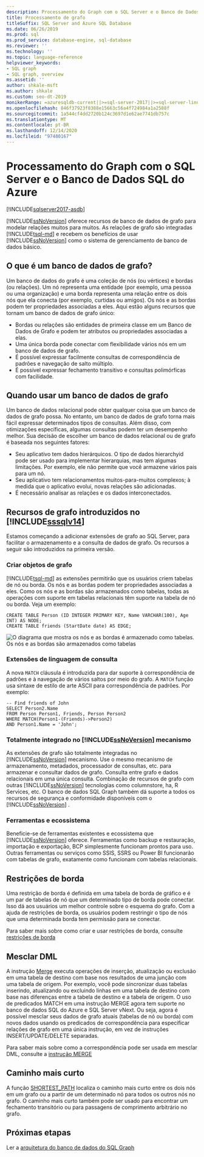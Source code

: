 ```yaml
---
description: Processamento do Graph com o SQL Server e o Banco de Dados SQL do Azure
title: Processamento de grafo
titleSuffix: SQL Server and Azure SQL Database
ms.date: 06/26/2019
ms.prod: sql
ms.prod_service: database-engine, sql-database
ms.reviewer: ''
ms.technology: ''
ms.topic: language-reference
helpviewer_keywords:
- SQL graph
- SQL graph, overview
ms.assetid: ''
author: shkale-msft
ms.author: shkale
ms.custom: seo-dt-2019
monikerRange: =azuresqldb-current||>=sql-server-2017||>=sql-server-linux-2017||=azuresqldb-mi-current
ms.openlocfilehash: 846f37923f8388e15663c56a4f724984a1a2588f
ms.sourcegitcommit: 1a544cf4dd2720b124c3697d1e62ae7741db757c
ms.translationtype: MT
ms.contentlocale: pt-BR
ms.lasthandoff: 12/14/2020
ms.locfileid: "97480167"
---
```

# <a name="graph-processing-with-sql-server-and-azure-sql-database"></a>Processamento do Graph com o SQL Server e o Banco de Dados SQL do Azure
[!INCLUDE[sqlserver2017-asdb](../../includes/applies-to-version/sqlserver2017-asdb.md)]

[!INCLUDE[ssNoVersion](../../includes/ssnoversion-md.md)] oferece recursos de banco de dados de grafo para modelar relações muitos para muitos. As relações de grafo são integradas [!INCLUDE[tsql-md](../../includes/tsql-md.md)] e recebem os benefícios de usar [!INCLUDE[ssNoVersion](../../includes/ssnoversion-md.md)] como o sistema de gerenciamento de banco de dados básico.


## <a name="what-is-a-graph-database"></a>O que é um banco de dados de grafo?  
Um banco de dados do grafo é uma coleção de nós (ou vértices) e bordas (ou relações). Um nó representa uma entidade (por exemplo, uma pessoa ou uma organização) e uma borda representa uma relação entre os dois nós que ela conecta (por exemplo, curtidas ou amigos). Os nós e as bordas podem ter propriedades associadas a eles. Aqui estão alguns recursos que tornam um banco de dados de grafo único:  
-    Bordas ou relações são entidades de primeira classe em um Banco de Dados de Grafo e podem ter atributos ou propriedades associadas a elas. 
-    Uma única borda pode conectar com flexibilidade vários nós em um banco de dados de grafo.
-    É possível expressar facilmente consultas de correspondência de padrões e navegação de salto múltiplo.
-    É possível expressar fechamento transitivo e consultas polimórficas com facilidade.

## <a name="when-to-use-a-graph-database"></a>Quando usar um banco de dados de grafo

Um banco de dados relacional pode obter qualquer coisa que um banco de dados de grafo possa. No entanto, um banco de dados de grafo torna mais fácil expressar determinados tipos de consultas. Além disso, com otimizações específicas, algumas consultas podem ter um desempenho melhor. Sua decisão de escolher um banco de dados relacional ou de grafo é baseada nos seguintes fatores:  
-    Seu aplicativo tem dados hierárquicos. O tipo de dados hierarchyid pode ser usado para implementar hierarquias, mas tem algumas limitações. Por exemplo, ele não permite que você armazene vários pais para um nó.
-    Seu aplicativo tem relacionamentos muitos-para-muitos complexos; à medida que o aplicativo evolui, novas relações são adicionadas.
-    É necessário analisar as relações e os dados interconectados.

## <a name="graph-features-introduced-in-sssqlv14"></a>Recursos de grafo introduzidos no [!INCLUDE[sssqlv14](../../includes/sssqlv14-md.md)] 
Estamos começando a adicionar extensões de grafo ao SQL Server, para facilitar o armazenamento e a consulta de dados de grafo. Os recursos a seguir são introduzidos na primeira versão. 


### <a name="create-graph-objects"></a>Criar objetos de grafo
[!INCLUDE[tsql-md](../../includes/tsql-md.md)] as extensões permitirão que os usuários criem tabelas de nó ou borda. Os nós e as bordas podem ter propriedades associadas a eles. Como os nós e as bordas são armazenados como tabelas, todas as operações com suporte em tabelas relacionais têm suporte na tabela de nó ou borda. Veja um exemplo:  

```   
CREATE TABLE Person (ID INTEGER PRIMARY KEY, Name VARCHAR(100), Age INT) AS NODE;
CREATE TABLE friends (StartDate date) AS EDGE;
```   

![O diagrama que mostra os nós e as bordas é armazenado como tabelas.](../../relational-databases/graphs/media/person-friends-tables.png "Nó Person e tabelas de borda de amigos")  
Os nós e as bordas são armazenados como tabelas  

### <a name="query-language-extensions"></a>Extensões de linguagem de consulta  
A nova `MATCH` cláusula é introduzida para dar suporte à correspondência de padrões e à navegação de vários saltos por meio do grafo. A `MATCH` função usa sintaxe de estilo de arte ASCII para correspondência de padrões. Por exemplo:  

```   
-- Find friends of John
SELECT Person2.Name 
FROM Person Person1, Friends, Person Person2
WHERE MATCH(Person1-(Friends)->Person2)
AND Person1.Name = 'John';
```   
 
### <a name="fully-integrated-in-ssnoversion-engine"></a>Totalmente integrado no [!INCLUDE[ssNoVersion](../../includes/ssnoversion-md.md)] mecanismo 
As extensões de grafo são totalmente integradas no [!INCLUDE[ssNoVersion](../../includes/ssnoversion-md.md)] mecanismo. Use o mesmo mecanismo de armazenamento, metadados, processador de consultas, etc. para armazenar e consultar dados de grafo. Consulta entre grafo e dados relacionais em uma única consulta. Combinação de recursos de grafo com outras [!INCLUDE[ssNoVersion](../../includes/ssnoversion-md.md)] tecnologias como columnstore, ha, R Services, etc. O banco de dados SQL Graph também dá suporte a todos os recursos de segurança e conformidade disponíveis com o [!INCLUDE[ssNoVersion](../../includes/ssnoversion-md.md)] .
 
### <a name="tooling-and-ecosystem"></a>Ferramentas e ecossistema

Beneficie-se de ferramentas existentes e ecossistema que [!INCLUDE[ssNoVersion](../../includes/ssnoversion-md.md)] oferece. Ferramentas como backup e restauração, importação e exportação, BCP simplesmente funcionam prontos para uso. Outras ferramentas ou serviços como SSIS, SSRS ou Power BI funcionarão com tabelas de grafo, exatamente como funcionam com tabelas relacionais.

## <a name="edge-constraints"></a>Restrições de borda
Uma restrição de borda é definida em uma tabela de borda de gráfico e é um par de tabelas de nó que um determinado tipo de borda pode conectar. Isso dá aos usuários um melhor controle sobre o esquema do grafo. Com a ajuda de restrições de borda, os usuários podem restringir o tipo de nós que uma determinada borda tem permissão para se conectar. 

Para saber mais sobre como criar e usar restrições de borda, consulte [restrições de borda](../../relational-databases/tables/graph-edge-constraints.md)

## <a name="merge-dml"></a>Mesclar DML 
A instrução [Merge](../../t-sql/statements/merge-transact-sql.md) executa operações de inserção, atualização ou exclusão em uma tabela de destino com base nos resultados de uma junção com uma tabela de origem. Por exemplo, você pode sincronizar duas tabelas inserindo, atualizando ou excluindo linhas em uma tabela de destino com base nas diferenças entre a tabela de destino e a tabela de origem. O uso de predicados MATCH em uma instrução MERGE agora tem suporte no banco de dados SQL do Azure e SQL Server vNext. Ou seja, agora é possível mesclar seus dados de grafo atuais (tabelas de nó ou borda) com novos dados usando os predicados de correspondência para especificar relações de grafo em uma única instrução, em vez de instruções INSERT/UPDATE/DELETE separadas.

Para saber mais sobre como a correspondência pode ser usada em mesclar DML, consulte a [instrução MERGE](../../t-sql/statements/merge-transact-sql.md)

## <a name="shortest-path"></a>Caminho mais curto
A função [SHORTEST_PATH](./sql-graph-shortest-path.md) localiza o caminho mais curto entre os dois nós em um grafo ou a partir de um determinado nó para todos os outros nós no grafo. O caminho mais curto também pode ser usado para encontrar um fechamento transitório ou para passagens de comprimento arbitrário no grafo. 

 ## <a name="next-steps"></a>Próximas etapas  
Ler a [arquitetura do banco de dados do SQL Graph](./sql-graph-architecture.md)
   

